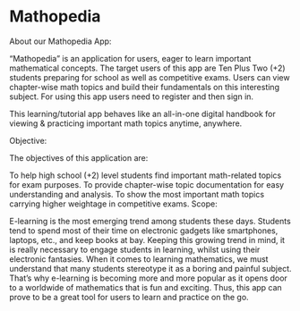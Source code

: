 # Mathopedia

About our Mathopedia App:

“Mathopedia” is an application for users, eager to learn important mathematical concepts. The target users of this app are Ten Plus Two (+2) students preparing for school as well as competitive exams. Users can view chapter-wise math topics and build their fundamentals on this interesting subject. For using this app users need to register and then sign in.

This learning/tutorial app behaves like an all-in-one digital handbook for viewing & practicing important math topics anytime, anywhere.

Objective:

The objectives of this application are:

To help high school (+2) level students find important math-related topics for exam purposes.
To provide chapter-wise topic documentation for easy understanding and analysis.
To show the most important math topics carrying higher weightage in competitive exams.
Scope:

E-learning is the most emerging trend among students these days. Students tend to spend most of their time on electronic gadgets like smartphones, laptops, etc., and keep books at bay. Keeping this growing trend in mind, it is really necessary to engage students in learning, whilst using their electronic fantasies. When it comes to learning mathematics, we must understand that many students stereotype it as a boring and painful subject. That’s why e-learning is becoming more and more popular as it opens door to a worldwide of mathematics that is fun and exciting. Thus, this app can prove to be a great tool for users to learn and practice on the go.

